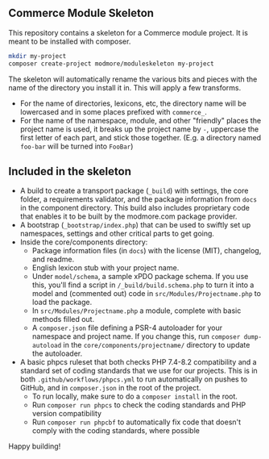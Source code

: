 Commerce Module Skeleton
---

This repository contains a skeleton for a Commerce module project. It is meant to be installed with composer.

```` bash
mkdir my-project
composer create-project modmore/moduleskeleton my-project
````

The skeleton will automatically rename the various bits and pieces with the name of the directory you install it in. This will apply a few transforms.

- For the name of directories, lexicons, etc, the directory name will be lowercased and in some places prefixed with `commerce_`.
- For the name of the namespace, module, and other "friendly" places the project name is used, it breaks up the project name by `-`, uppercase the first letter of each part, and stick those together. (E.g. a directory named `foo-bar` will be turned into `FooBar`)

## Included in the skeleton

- A build to create a transport package (`_build`) with settings, the core folder, a requirements validator, and the package information from `docs` in the component directory. This build also includes proprietary code that enables it to be built by the modmore.com package provider.
- A bootstrap (`_bootstrap/index.php`) that can be used to swiftly set up namespaces, settings and other critical parts to get going.
- Inside the core/components directory:
  - Package information files (in `docs`) with the license (MIT), changelog, and readme.
  - English lexicon stub with your project name.
  - Under `model/schema`, a sample xPDO package schema. If you use this, you'll find a script in `/_build/build.schema.php` to turn it into a model and (commented out) code in `src/Modules/Projectname.php` to load the package.
  - In `src/Modules/Projectname.php` a module, complete with basic methods filled out.
  - A `composer.json` file defining a PSR-4 autoloader for your namespace and project name. If you change this, run `composer dump-autoload` in the `core/components/projectname/` directory to update the autoloader.
- A basic phpcs ruleset that both checks PHP 7.4-8.2 compatibility and a standard set of coding standards that we use for our projects. This is in both `.github/workflows/phpcs.yml` to run automatically on pushes to GitHub, and in `composer.json` in the root of the project.
  - To run locally, make sure to do a `composer install` in the root.
  - Run `composer run phpcs` to check the coding standards and PHP version compatibility
  - Run `composer run phpcbf` to automatically fix code that doesn't comply with the coding standards, where possible

Happy building!
